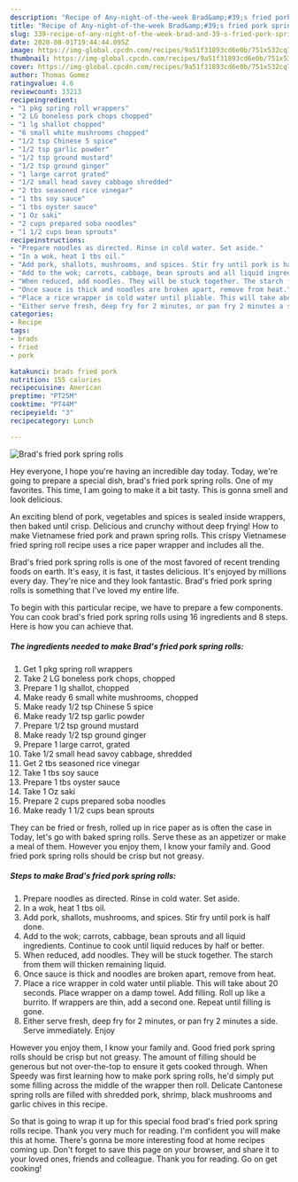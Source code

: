 ```yaml
---
description: "Recipe of Any-night-of-the-week Brad&amp;#39;s fried pork spring rolls"
title: "Recipe of Any-night-of-the-week Brad&amp;#39;s fried pork spring rolls"
slug: 339-recipe-of-any-night-of-the-week-brad-and-39-s-fried-pork-spring-rolls
date: 2020-08-01T19:44:44.095Z
image: https://img-global.cpcdn.com/recipes/9a51f31893cd6e0b/751x532cq70/brads-fried-pork-spring-rolls-recipe-main-photo.jpg
thumbnail: https://img-global.cpcdn.com/recipes/9a51f31893cd6e0b/751x532cq70/brads-fried-pork-spring-rolls-recipe-main-photo.jpg
cover: https://img-global.cpcdn.com/recipes/9a51f31893cd6e0b/751x532cq70/brads-fried-pork-spring-rolls-recipe-main-photo.jpg
author: Thomas Gomez
ratingvalue: 4.6
reviewcount: 33213
recipeingredient:
- "1 pkg spring roll wrappers"
- "2 LG boneless pork chops chopped"
- "1 lg shallot chopped"
- "6 small white mushrooms chopped"
- "1/2 tsp Chinese 5 spice"
- "1/2 tsp garlic powder"
- "1/2 tsp ground mustard"
- "1/2 tsp ground ginger"
- "1 large carrot grated"
- "1/2 small head savoy cabbage shredded"
- "2 tbs seasoned rice vinegar"
- "1 tbs soy sauce"
- "1 tbs oyster sauce"
- "1 Oz saki"
- "2 cups prepared soba noodles"
- "1 1/2 cups bean sprouts"
recipeinstructions:
- "Prepare noodles as directed. Rinse in cold water. Set aside."
- "In a wok, heat 1 tbs oil."
- "Add pork, shallots, mushrooms, and spices. Stir fry until pork is half done."
- "Add to the wok; carrots, cabbage, bean sprouts and all liquid ingredients. Continue to cook until liquid reduces by half or better."
- "When reduced, add noodles. They will be stuck together. The starch from them will thicken remaining liquid."
- "Once sauce is thick and noodles are broken apart, remove from heat."
- "Place a rice wrapper in cold water until pliable. This will take about 20 seconds. Place wrapper on a damp towel. Add filling. Roll up like a burrito. If wrappers are thin, add a second one. Repeat until filling is gone."
- "Either serve fresh, deep fry for 2 minutes, or pan fry 2 minutes a side. Serve immediately. Enjoy"
categories:
- Recipe
tags:
- brads
- fried
- pork

katakunci: brads fried pork 
nutrition: 155 calories
recipecuisine: American
preptime: "PT25M"
cooktime: "PT44M"
recipeyield: "3"
recipecategory: Lunch

---
```



![Brad&#39;s fried pork spring rolls](https://img-global.cpcdn.com/recipes/9a51f31893cd6e0b/751x532cq70/brads-fried-pork-spring-rolls-recipe-main-photo.jpg)

Hey everyone, I hope you're having an incredible day today. Today, we're going to prepare a special dish, brad&#39;s fried pork spring rolls. One of my favorites. This time, I am going to make it a bit tasty. This is gonna smell and look delicious.

An exciting blend of pork, vegetables and spices is sealed inside wrappers, then baked until crisp. Delicious and crunchy without deep frying! How to make Vietnamese fried pork and prawn spring rolls. This crispy Vietnamese fried spring roll recipe uses a rice paper wrapper and includes all the.

Brad&#39;s fried pork spring rolls is one of the most favored of recent trending foods on earth. It's easy, it is fast, it tastes delicious. It's enjoyed by millions every day. They're nice and they look fantastic. Brad&#39;s fried pork spring rolls is something that I've loved my entire life.


To begin with this particular recipe, we have to prepare a few components. You can cook brad&#39;s fried pork spring rolls using 16 ingredients and 8 steps. Here is how you can achieve that.

<!--inarticleads1-->

##### The ingredients needed to make Brad&#39;s fried pork spring rolls:

1. Get 1 pkg spring roll wrappers
1. Take 2 LG boneless pork chops, chopped
1. Prepare 1 lg shallot, chopped
1. Make ready 6 small white mushrooms, chopped
1. Make ready 1/2 tsp Chinese 5 spice
1. Make ready 1/2 tsp garlic powder
1. Prepare 1/2 tsp ground mustard
1. Make ready 1/2 tsp ground ginger
1. Prepare 1 large carrot, grated
1. Take 1/2 small head savoy cabbage, shredded
1. Get 2 tbs seasoned rice vinegar
1. Take 1 tbs soy sauce
1. Prepare 1 tbs oyster sauce
1. Take 1 Oz saki
1. Prepare 2 cups prepared soba noodles
1. Make ready 1 1/2 cups bean sprouts


They can be fried or fresh, rolled up in rice paper as is often the case in Today, let&#39;s go with baked spring rolls. Serve these as an appetizer or make a meal of them. However you enjoy them, I know your family and. Good fried pork spring rolls should be crisp but not greasy. 

<!--inarticleads2-->

##### Steps to make Brad&#39;s fried pork spring rolls:

1. Prepare noodles as directed. Rinse in cold water. Set aside.
1. In a wok, heat 1 tbs oil.
1. Add pork, shallots, mushrooms, and spices. Stir fry until pork is half done.
1. Add to the wok; carrots, cabbage, bean sprouts and all liquid ingredients. Continue to cook until liquid reduces by half or better.
1. When reduced, add noodles. They will be stuck together. The starch from them will thicken remaining liquid.
1. Once sauce is thick and noodles are broken apart, remove from heat.
1. Place a rice wrapper in cold water until pliable. This will take about 20 seconds. Place wrapper on a damp towel. Add filling. Roll up like a burrito. If wrappers are thin, add a second one. Repeat until filling is gone.
1. Either serve fresh, deep fry for 2 minutes, or pan fry 2 minutes a side. Serve immediately. Enjoy


However you enjoy them, I know your family and. Good fried pork spring rolls should be crisp but not greasy. The amount of filling should be generous but not over-the-top to ensure it gets cooked through. When Speedy was first learning how to make pork spring rolls, he&#39;d simply put some filling across the middle of the wrapper then roll. Delicate Cantonese spring rolls are filled with shredded pork, shrimp, black mushrooms and garlic chives in this recipe. 

So that is going to wrap it up for this special food brad&#39;s fried pork spring rolls recipe. Thank you very much for reading. I'm confident you will make this at home. There's gonna be more interesting food at home recipes coming up. Don't forget to save this page on your browser, and share it to your loved ones, friends and colleague. Thank you for reading. Go on get cooking!
